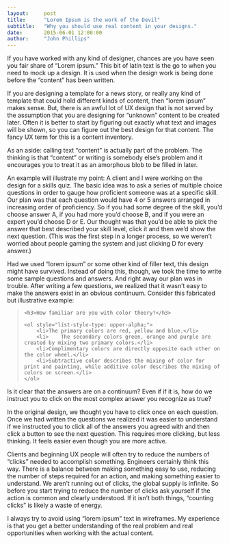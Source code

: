 ```yaml
---
layout:     post
title:      "Lorem Ipsum is the work of the Devil"
subtitle:   "Why you should use real content in your designs."
date:       2015-06-01 12:00:00
author:     "John Phillips"
---
```


If you have worked with any kind of designer, chances are you have seen you fair share of “Lorem ipsum.” This bit of latin text is the go to when you need to mock up a design. It is used when the design work is being done before the “content” has been written.

If you are designing a template for a news story, or really any kind of template that could hold different kinds of content, then “lorem ipsum” makes sense. But, there is an awful lot of UX design that is not served by the assumption that you are designing for “unknown” content to be created later. Often it is better to start by figuring out exactly what text and images will be shown, so you can figure out the best design for that content. The fancy UX term for this is a content inventory.

As an aside: calling text “content” is actually part of the problem. The thinking is that “content” or writing is somebody else’s problem and it encourages you to treat it as an amorphous blob to be filled in later.

An example will illustrate my point: A client and I were working on the design for a skills quiz. The basic idea was to ask a series of multiple choice questions in order to gauge how proficient someone was at a specific skill. Our plan was that each question would have 4 or 5 answers arranged in increasing order of proficiency. So if you had some degree of the skill, you’d choose answer A, if you had more you’d choose B, and if you were an expert you’d choose D or E. Our thought was that you’d be able to pick the answer that best described your skill level, click it and then we’d show the next question. (This was the first step in a longer process, so we weren’t worried about people gaming the system and just clicking D for every answer.)

Had we used “lorem ipsum” or some other kind of filler text, this design might have survived. Instead of doing this, though, we took the time to write some sample questions and answers. And right away our plan was in trouble. After writing a few questions, we realized that it wasn’t easy to make the answers exist in an obvious continuum. Consider this fabricated but illustrative example:

<blockquote>

	<h3>How familiar are you with color theory?</h3>
	
	<ol style="list-style-type: upper-alpha;">
		<li>The primary colors are red, yellow and blue.</li>
		<li>	The secondary colors green, orange and purple are created by mixing two primary colors.</li>
		<li>Complimentary colors are directly opposite each other on the color wheel.</li>
		<li>Subtractive color describes the mixing of color for print and painting, while additive color describes the mixing of colors on screen.</li>
	</ol>
	
</blockquote>	

Is it clear that the answers are on a continuum? Even if if it is, how do we instruct you to click on the most complex answer you recognize as true? 

In the original design, we thought you have to click once on each question. Once we had written the questions we realized it was easier to understand if we instructed you to click all of the answers you agreed with and then click a button to see the next question. This requires more clicking, but less thinking. It feels easier even though you are more active.

Clients and beginning UX people will often try to reduce the numbers of “clicks” needed to accomplish something. Engineers certainly think this way. There is a balance between making something easy to use, reducing the number of steps required for an action, and making something easier to understand.  We aren’t running out of clicks, the global supply is infinite. So before you start trying to reduce the number of clicks ask yourself if the action is common and clearly understood. If it isn’t both things, “counting clicks” is likely a waste of energy.

I always try to avoid using “lorem ipsum” text in wireframes. My experience is that you get a better understanding of the real problem and real opportunities when working with the actual content.